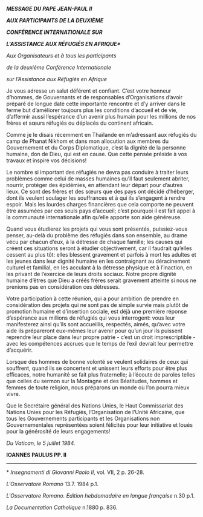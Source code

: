 ***MESSAGE DU PAPE JEAN-PAUL II***

***AUX PARTICIPANTS DE LA DEUXIÈME***

***CONFÉRENCE INTERNATIONALE SUR***

***L'ASSISTANCE AUX RÉFUGIÉS EN AFRIQUE\****

*Aux Organisateurs et à tous les participants*

*de la deuxième Conférence Internationale*

*sur l’Assistance aux Réfugiés en Afrique*

Je vous adresse un salut déférent et confiant. C’est votre honneur d’hommes, de Gouvernants et de responsables d’Organisations d’avoir préparé de longue date cette importante rencontre et d’y arriver dans le ferme but d’améliorer toujours plus les conditions d’accueil et de vie, d’affermir aussi l’espérance d’un avenir plus humain pour les millions de nos frères et sœurs réfugiés ou déplacés du continent africain.

Comme je le disais récemment en Thaïlande en m’adressant aux réfugiés du camp de Phanat Nikhom et dans mon allocution aux membres du Gouvernement et du Corps Diplomatique, c’est la dignité de la personne humaine, don de Dieu, qui est en cause. Que cette pensée préside à vos travaux et inspire vos décisions!

Le nombre si important des réfugiés ne devra pas conduire à traiter leurs problèmes comme celui de masses humaines qu’il faut seulement abriter, nourrir, protéger des épidémies, en attendant leur départ pour d’autres lieux. Ce sont des frères et des sœurs que des pays ont décidé d’héberger, dont ils veulent soulager les souffrances et à qui ils s’engagent à rendre espoir. Mais les lourdes charges financières que cela comporte ne peuvent être assumées par ces seuls pays d’accueil; c’est pourquoi il est fait appel à la communauté internationale afin qu’elle apporte son aide généreuse.

Quand vous étudierez les projets qui vous sont présentés, puissiez-vous penser, au-delà du problème des réfugiés dans son ensemble, au drame vécu par chacun d’eux, à la détresse de chaque famille; les causes qui créent ces situations seront à étudier objectivement, car il faudrait qu’elles cessent au plus tôt: elles blessent gravement et parfois à mort les adultes et les jeunes dans leur dignité humaine en les contraignant au déracinement culturel et familial, en les acculant à la détresse physique et à l’inaction, en les privant de l’exercice de leurs droits sociaux. Notre propre dignité humaine d’êtres que Dieu a créés frères serait gravement atteinte si nous ne prenions pas en considération ces détresses.

Votre participation à cette réunion, qui a pour ambition de prendre en considération des projets qui ne sont pas de simple survie mais plutôt de promotion humaine et d’insertion sociale, est déjà une première réponse d’espérance aux millions de réfugiés qui vous interrogent: vous leur manifesterez ainsi qu’ils sont accueillis, respectés, aimés, qu’avec votre aide ils prépareront eux-mêmes leur avenir pour qu’un jour ils puissent reprendre leur place dans leur propre patrie - c’est un droit imprescriptible - avec les compétences accrues que le temps de l’exil devrait leur permettre d’acquérir.

Lorsque des hommes de bonne volonté se veulent solidaires de ceux qui souffrent, quand ils se concertent et unissent leurs efforts pour être plus efficaces, notre humanité se fait plus fraternelle; à l’écoute de paroles telles que celles du sermon sur la Montagne et des Béatitudes, hommes et femmes de toute religion, nous préparons un monde où l’on pourra mieux vivre.

Que le Secrétaire général des Nations Unies, le Haut Commissariat des Nations Unies pour les Réfugiés, l’Organisation de l’Unité Africaine, que tous les Gouvernements participants et les Organisations non Gouvernementales représentées soient félicités pour leur initiative et loués pour la générosité de leurs engagements!

*Du Vatican, le 5 juillet 1984.*

**IOANNES PAULUS PP. II**

* * *

\* *Insegnamenti di Giovanni Paolo II*, vol. VII, 2 p. 26-28.

*L'Osservatore Romano* 13.7. 1984 p.1.

*L'Osservatore Romano. Edition hebdomadaire en langue française* n.30 p.1.

*La Documentation Catholique* n.1880 p. 836.